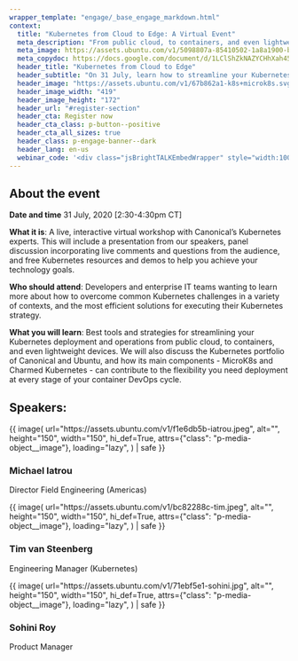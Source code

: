 ```yaml
---
wrapper_template: "engage/_base_engage_markdown.html"
context:
  title: "Kubernetes from Cloud to Edge: A Virtual Event"
  meta_description: "From public cloud, to containers, and even lightweight devices, discover strategies for optimising your Kubernetes deployment and operations. Join us live on 31 July 2020."
  meta_image: https://assets.ubuntu.com/v1/5098807a-85410502-1a8a1900-b55f-11ea-9e1a-e5edf86735e7.jpg
  meta_copydoc: https://docs.google.com/document/d/1LClShZkNAZYCHhXah452SEFYdwetyPstodwRL0Y9ZV8/edit
  header_title: "Kubernetes from Cloud to Edge"
  header_subtitle: "On 31 July, learn how to streamline your Kubernetes deployment and operations from Canonical's experts."
  header_image: "https://assets.ubuntu.com/v1/67b862a1-k8s+microk8s.svg"
  header_image_width: "419"
  header_image_height: "172"
  header_url: "#register-section"
  header_cta: Register now
  header_cta_class: p-button--positive
  header_cta_all_sizes: true
  header_class: p-engage-banner--dark
  header_lang: en-us
  webinar_code: '<div class="jsBrightTALKEmbedWrapper" style="width:100%; height:100%; position:relative;background: #ffffff;"><script class="jsBrightTALKEmbedConfig" type="application/json">{ "channelId" : 6793, "language": "en-US", "commId" : 421884, "displayMode" : "standalone", "height" : "auto" }</script><script src="https://www.brighttalk.com/clients/js/player-embed/player-embed.js" class="jsBrightTALKEmbed"></script></div>'
---
```


## About the event

**Date and time**
31 July, 2020
[2:30-4:30pm CT]

**What it is**: A live, interactive virtual workshop with Canonical’s Kubernetes experts. This will include a presentation from our speakers, panel discussion incorporating live comments and questions from the audience, and free Kubernetes resources and demos to help you achieve your technology goals.

**Who should attend**: Developers and enterprise IT teams
wanting to learn more about how to overcome common Kubernetes challenges in a variety of contexts, and the most efficient solutions for executing their Kubernetes strategy.

**What you will learn**: Best tools and strategies for streamlining your Kubernetes deployment and operations from public cloud, to containers, and even lightweight devices. We will also discuss the Kubernetes portfolio of Canonical and Ubuntu, and how its main components - MicroK8s and Charmed Kubernetes - can contribute to the flexibility you need deployment at every stage of your container DevOps cycle.
## Speakers:
<div class="p-media-object--large">
  {{
    image(
      url="https://assets.ubuntu.com/v1/f1e6db5b-iatrou.jpeg",
      alt="",
      height="150",
      width="150",
      hi_def=True,
      attrs={"class": "p-media-object__image"},
      loading="lazy",
    ) | safe
  }}
  <div class="p-media-object__details">
    <h3 class="u-no-margin--bottom">Michael Iatrou</h3>
    <p>Director Field Engineering (Americas)</p>
  </div>
</div>

<div class="p-media-object--large">
  {{
    image(
      url="https://assets.ubuntu.com/v1/bc82288c-tim.jpeg",
      alt="",
      height="150",
      width="150",
      hi_def=True,
      attrs={"class": "p-media-object__image"},
      loading="lazy",
    ) | safe
  }}
  <div class="p-media-object__details">
    <h3 class="u-no-margin--bottom">Tim van Steenberg</h3>
    <p>Engineering Manager (Kubernetes)</p>
  </div>
</div>

<div class="p-media-object--large">
  {{
    image(
      url="https://assets.ubuntu.com/v1/71ebf5e1-sohini.jpg",
      alt="",
      height="150",
      width="150",
      hi_def=True,
      attrs={"class": "p-media-object__image"},
      loading="lazy",
    ) | safe
  }}
  <div class="p-media-object__details">
    <h3 class="u-no-margin--bottom">Sohini Roy</h3>
    <p>Product Manager</p>
  </div>
</div>
